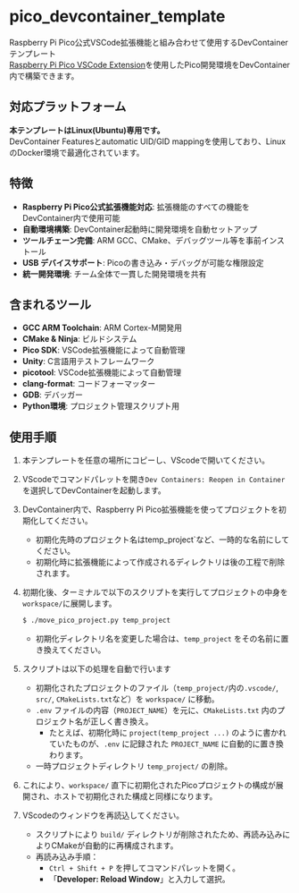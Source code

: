 # pico_devcontainer_template

Raspberry Pi Pico公式VSCode拡張機能と組み合わせて使用するDevContainerテンプレート<br>
[Raspberry Pi Pico VSCode Extension](https://marketplace.visualstudio.com/items?itemName=raspberry-pi.raspberry-pi-pico)を使用したPico開発環境をDevContainer内で構築できます。


## 対応プラットフォーム

**本テンプレートはLinux(Ubuntu)専用です。**<br>
DevContainer Featuresとautomatic UID/GID mappingを使用しており、LinuxのDocker環境で最適化されています。

## 特徴

- **Raspberry Pi Pico公式拡張機能対応**: 拡張機能のすべての機能をDevContainer内で使用可能
- **自動環境構築**: DevContainer起動時に開発環境を自動セットアップ
- **ツールチェーン完備**: ARM GCC、CMake、デバッグツール等を事前インストール
- **USB デバイスサポート**: Picoの書き込み・デバッグが可能な権限設定
- **統一開発環境**: チーム全体で一貫した開発環境を共有

## 含まれるツール

- **GCC ARM Toolchain**: ARM Cortex-M開発用
- **CMake & Ninja**: ビルドシステム
- **Pico SDK**: VSCode拡張機能によって自動管理
- **Unity**: C言語用テストフレームワーク
- **picotool**: VSCode拡張機能によって自動管理
- **clang-format**: コードフォーマッター
- **GDB**: デバッガー
- **Python環境**: プロジェクト管理スクリプト用

## 使用手順

1. 本テンプレートを任意の場所にコピーし、VScodeで開いてください。
2. VScodeでコマンドパレットを開き`Dev Containers: Reopen in Container`を選択してDevContainerを起動します。
3. DevContainer内で、Raspberry Pi Pico拡張機能を使ってプロジェクトを初期化してください。
	- 初期化先時のプロジェクト名はtemp_project`など、一時的な名前にしてください。
	- 初期化時に拡張機能によって作成されるディレクトリは後の工程で削除されます。
4. 初期化後、ターミナルで以下のスクリプトを実行してプロジェクトの中身を`workspace/`に展開します。

	```bash
	$ ./move_pico_project.py temp_project
	```

	- 初期化ディレクトリ名を変更した場合は、`temp_project` をその名前に置き換えてください。

5. スクリプトは以下の処理を自動で行います
	- 初期化されたプロジェクトのファイル（`temp_project/`内の`.vscode/`, `src/`, `CMakeLists.txt`など）を `workspace/` に移動。
	- `.env` ファイルの内容（`PROJECT_NAME`）を元に、`CMakeLists.txt` 内のプロジェクト名が正しく書き換え。
		- たとえば、初期化時に `project(temp_project ...)` のように書かれていたものが、`.env` に記録された `PROJECT_NAME` に自動的に置き換わります。
	- 一時プロジェクトディレクトリ `temp_project/` の削除。

6. これにより、`workspace/` 直下に初期化されたPicoプロジェクトの構成が展開され、ホストで初期化された構成と同様になります。

7. VScodeのウィンドウを再読込してください。
	- スクリプトにより `build/` ディレクトリが削除されたため、再読み込みによりCMakeが自動的に再構成されます。
	- 再読み込み手順：
		- `Ctrl + Shift + P` を押してコマンドパレットを開く。
		- 「**Developer: Reload Window**」と入力して選択。
